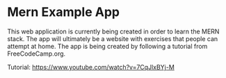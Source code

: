 # Mern Example App

This web application is currently being created in order to learn the MERN stack. The app will ultimately be a website with exercises that people can attempt at home.
The app is being created by following a tutorial from FreeCodeCamp.org.

Tutorial: https://www.youtube.com/watch?v=7CqJlxBYj-M 
